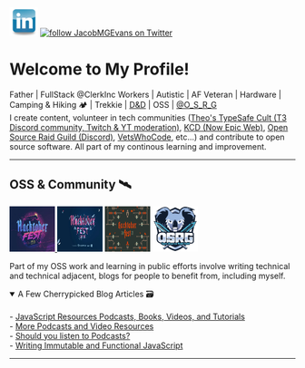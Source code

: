 <div>
  <a href="https://www.linkedin.com/in/jacob-m-g-evans"><img
      alt="Linkedin Icon"
      src="https://github.com/JacobMGEvans/JacobMGEvans/raw/main/public/linkedin.webp"
      height="50"
      width="50"
    /></a>
  <a
    href="https://twitter.com/JacobMGEvans?ref_src=twsrc%5Etfw"
  >
    <img
      src="https://img.shields.io/twitter/follow/JacobMGEvans?style=social"
      alt="follow JacobMGEvans on Twitter"
      height="40"
      width="314"
    />

  </a>
</div>

<h1>Welcome to My Profile!</h1>

<section>
Father | FullStack @ClerkInc Workers | Autistic | AF Veteran | Hardware | Camping & Hiking 🏕️ | Trekkie | <a href="http://twitch.tv/jacobmgevans" >D&D</a> | OSS | 
<a href="https://twitter.com/O_S_R_G">@O_S_R_G</a>
 <br />
 I create content, volunteer in tech communities (<a href="https://discord.gg/xQsq2JzcUM">Theo's TypeSafe Cult (T3 Discord community, Twitch & YT moderation)</a>, <a href="https://kentcdodds.com/discord"> KCD (Now Epic Web)</a>, <a href="https://osrg.t3.gg/">Open Source Raid Guild (Discord)</a>, <a href="https://vetswhocode.io/">VetsWhoCode</a>, etc...) and contribute to open source software. All part of my continous learning and improvement.
</section>

<hr />

<h2>OSS & Community 🛰️</h2>
<span>
  <a href="https://dev.to/jacobmgevans"
    ><img
      src="https://github.com/JacobMGEvans/JacobMGEvans/raw/main/public/hacktober2019.webp"
      alt="2019 Hacktoberfest Logo"
      height="80"
      width="80"
  />
  </a>
  <a href="https://dev.to/jacobmgevans"
    ><img
      src="https://github.com/JacobMGEvans/JacobMGEvans/raw/main/public/hacktober2020.webp"
      alt="2020 Hacktoberfest Logo"
        height="80"
      width="80"
  /></a>
  <a href="https://dev.to/jacobmgevans"
    ><img
      src="https://github.com/JacobMGEvans/JacobMGEvans/raw/main/public/hacktober2021.webp"
      alt="2021 Hacktoberfest Logo"
      height="80"
      width="80"
  /></a>
  <a href="https://osrg.t3.gg">
    <img
      src="https://github.com/JacobMGEvans/JacobMGEvans/raw/main/public/osrg.svg"
      alt="Open Source Raid Guild Logo"
      height="80"
      width="80"
    />
  </a>
</span>
<br />
<p>Part of my OSS work and learning in public efforts involve writing
technical and technical adjacent, blogs for people to benefit from, including
myself.</p>

<details open>
  <summary>A Few Cherrypicked Blog Articles 🗃️</summary>
  <br />
  - <a href="https://dev.to/jacobmgevans/javascript-resources-podcasts-books-videos-and-tutorials-4a6e"> JavaScript Resources Podcasts, Books, Videos, and Tutorials</a>
  <br />
  - <a href="https://dev.to/jacobmgevans/more-podcasts-and-video-programming-resources-5a8k">More Podcasts and Video Resources</a>
  <br />
  - <a href="https://dev.to/jacobmgevans/should-you-listen-to-podcasts-4m5j">Should you listen to Podcasts?</a>
  <br />
  - <a href="https://dev.to/jacobmgevans/writing-immutable-javascript-why-how-3if6">Writing Immutable and Functional JavaScript</a>
</details>

<hr />
<br />

